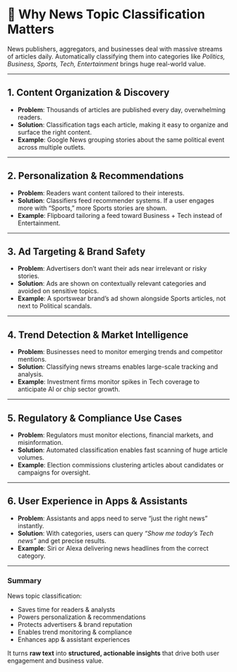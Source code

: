 # 📌 Why News Topic Classification Matters

News publishers, aggregators, and businesses deal with massive streams of articles daily. Automatically classifying them into categories like *Politics, Business, Sports, Tech, Entertainment* brings huge real-world value.

---

## 1. Content Organization & Discovery
- **Problem**: Thousands of articles are published every day, overwhelming readers.  
- **Solution**: Classification tags each article, making it easy to organize and surface the right content.  
- **Example**: Google News grouping stories about the same political event across multiple outlets.

---

## 2. Personalization & Recommendations
- **Problem**: Readers want content tailored to their interests.  
- **Solution**: Classifiers feed recommender systems. If a user engages more with “Sports,” more Sports stories are shown.  
- **Example**: Flipboard tailoring a feed toward Business + Tech instead of Entertainment.

---

## 3. Ad Targeting & Brand Safety
- **Problem**: Advertisers don’t want their ads near irrelevant or risky stories.  
- **Solution**: Ads are shown on contextually relevant categories and avoided on sensitive topics.  
- **Example**: A sportswear brand’s ad shown alongside Sports articles, not next to Political scandals.

---

## 4. Trend Detection & Market Intelligence
- **Problem**: Businesses need to monitor emerging trends and competitor mentions.  
- **Solution**: Classifying news streams enables large-scale tracking and analysis.  
- **Example**: Investment firms monitor spikes in Tech coverage to anticipate AI or chip sector growth.

---

## 5. Regulatory & Compliance Use Cases
- **Problem**: Regulators must monitor elections, financial markets, and misinformation.  
- **Solution**: Automated classification enables fast scanning of huge article volumes.  
- **Example**: Election commissions clustering articles about candidates or campaigns for oversight.

---

## 6. User Experience in Apps & Assistants
- **Problem**: Assistants and apps need to serve “just the right news” instantly.  
- **Solution**: With categories, users can query *“Show me today’s Tech news”* and get precise results.  
- **Example**: Siri or Alexa delivering news headlines from the correct category.

---

###  Summary
News topic classification:
- Saves time for readers & analysts  
- Powers personalization & recommendations  
- Protects advertisers & brand reputation  
- Enables trend monitoring & compliance  
- Enhances app & assistant experiences  

It turns **raw text** into **structured, actionable insights** that drive both user engagement and business value.

